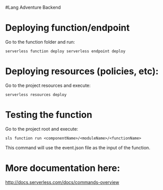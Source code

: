 #Lang Adventure Backend

# Deploying function/endpoint

Go to the function folder and run:

``
    serverless function deploy
    serverless endpoint deploy
``

# Deploying resources (policies, etc):

Go to the project resources and execute:

``
    serverless resources deploy
``

# Testing the function

Go to the project root and execute:

``
    sls function run <componentName>/<moduleName>/<functionName>
``

This command will use the event.json file as the input of the function.

# More documentation here:
http://docs.serverless.com/docs/commands-overview